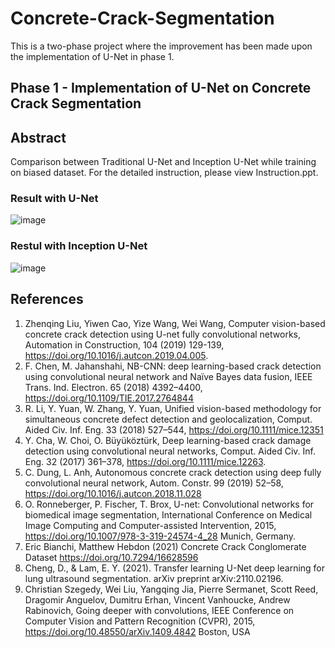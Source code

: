 # Concrete-Crack-Segmentation

This is a two-phase project where the improvement has been made upon the implementation of U-Net in phase 1.

## Phase 1 - Implementation of U-Net on Concrete Crack Segmentation

## Abstract
Comparison between Traditional U-Net and Inception U-Net while training on biased dataset. For the detailed instruction, please view Instruction.ppt.
### Result with U-Net
![image](https://github.com/TensorYue/Concrete-Crack-Segmentation/assets/112973740/c3e10175-2e13-48d4-af7c-ed818044adc6)
### Restul with Inception U-Net
![image](https://github.com/TensorYue/Concrete-Crack-Segmentation/assets/112973740/2fe61ed0-54c1-41d2-9c90-0ff08cdcb88d)


## References
1.	Zhenqing Liu, Yiwen Cao, Yize Wang, Wei Wang, Computer vision-based concrete crack detection using U-net fully convolutional networks, Automation in Construction, 104 (2019) 129-139, https://doi.org/10.1016/j.autcon.2019.04.005.
2.	F. Chen, M. Jahanshahi, NB-CNN: deep learning-based crack detection using convolutional neural network and Naïve Bayes data fusion, IEEE Trans. Ind. Electron. 65 (2018) 4392–4400, https://doi.org/10.1109/TIE.2017.2764844
3.	R. Li, Y. Yuan, W. Zhang, Y. Yuan, Unified vision-based methodology for simultaneous concrete defect detection and geolocalization, Comput. Aided Civ. Inf. Eng. 33 (2018) 527–544, https://doi.org/10.1111/mice.12351
4.	Y. Cha, W. Choi, O. Büyüköztürk, Deep learning-based crack damage detection using convolutional neural networks, Comput. Aided Civ. Inf. Eng. 32 (2017) 361–378, https://doi.org/10.1111/mice.12263.
5.	C. Dung, L. Anh, Autonomous concrete crack detection using deep fully convolutional neural network, Autom. Constr. 99 (2019) 52–58, https://doi.org/10.1016/j.autcon.2018.11.028
6.	O. Ronneberger, P. Fischer, T. Brox, U-net: Convolutional networks for biomedical image segmentation, International Conference on Medical Image Computing and Computer-assisted Intervention, 2015, https://doi.org/10.1007/978-3-319-24574-4_28 Munich, Germany.
7.	Eric Bianchi, Matthew Hebdon (2021) Concrete Crack Conglomerate Dataset https://doi.org/10.7294/16628596
8.	Cheng, D., & Lam, E. Y. (2021). Transfer learning U-Net deep learning for lung ultrasound segmentation. arXiv preprint arXiv:2110.02196.
9.	Christian Szegedy, Wei Liu, Yangqing Jia, Pierre Sermanet, Scott Reed, Dragomir Anguelov, Dumitru Erhan, Vincent Vanhoucke, Andrew Rabinovich, Going deeper with convolutions, IEEE Conference on Computer Vision and Pattern Recognition (CVPR), 2015,  https://doi.org/10.48550/arXiv.1409.4842 Boston, USA
